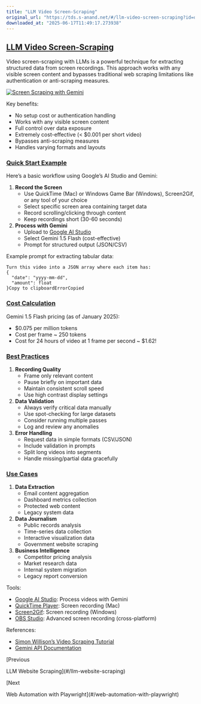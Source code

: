 ```yaml
---
title: "LLM Video Screen-Scraping"
original_url: "https://tds.s-anand.net/#/llm-video-screen-scraping?id=quick-start-example"
downloaded_at: "2025-06-17T11:49:17.273938"
---
```


[LLM Video Screen-Scraping](#/llm-video-screen-scraping?id=llm-video-screen-scraping)
-------------------------------------------------------------------------------------

Video screen-scraping with LLMs is a powerful technique for extracting structured data from screen recordings. This approach works with any visible screen content and bypasses traditional web scraping limitations like authentication or anti-scraping measures.

[![Screen Scraping with Gemini](https://i.ytimg.com/vi_webp/2G1LqS6qO5s/sddefault.webp)](https://youtu.be/2G1LqS6qO5s)

Key benefits:

* No setup cost or authentication handling
* Works with any visible screen content
* Full control over data exposure
* Extremely cost-effective (< $0.001 per short video)
* Bypasses anti-scraping measures
* Handles varying formats and layouts

### [Quick Start Example](#/llm-video-screen-scraping?id=quick-start-example)

Here’s a basic workflow using Google’s AI Studio and Gemini:

1. **Record the Screen**
   * Use QuickTime (Mac) or Windows Game Bar (Windows), Screen2Gif, or any tool of your choice
   * Select specific screen area containing target data
   * Record scrolling/clicking through content
   * Keep recordings short (30-60 seconds)
2. **Process with Gemini**
   * Upload to [Google AI Studio](https://makersuite.google.com/app/prompts)
   * Select Gemini 1.5 Flash (cost-effective)
   * Prompt for structured output (JSON/CSV)

Example prompt for extracting tabular data:

```
Turn this video into a JSON array where each item has:
{
  "date": "yyyy-mm-dd",
  "amount": float
}Copy to clipboardErrorCopied
```

### [Cost Calculation](#/llm-video-screen-scraping?id=cost-calculation)

Gemini 1.5 Flash pricing (as of January 2025):

* $0.075 per million tokens
* Cost per frame ~ 250 tokens
* Cost for 24 hours of video at 1 frame per second ~ $1.62!

### [Best Practices](#/llm-video-screen-scraping?id=best-practices)

1. **Recording Quality**
   * Frame only relevant content
   * Pause briefly on important data
   * Maintain consistent scroll speed
   * Use high contrast display settings
2. **Data Validation**
   * Always verify critical data manually
   * Use spot-checking for large datasets
   * Consider running multiple passes
   * Log and review any anomalies
3. **Error Handling**
   * Request data in simple formats (CSV/JSON)
   * Include validation in prompts
   * Split long videos into segments
   * Handle missing/partial data gracefully

### [Use Cases](#/llm-video-screen-scraping?id=use-cases)

1. **Data Extraction**
   * Email content aggregation
   * Dashboard metrics collection
   * Protected web content
   * Legacy system data
2. **Data Journalism**
   * Public records analysis
   * Time-series data collection
   * Interactive visualization data
   * Government website scraping
3. **Business Intelligence**
   * Competitor pricing analysis
   * Market research data
   * Internal system migration
   * Legacy report conversion

Tools:

* [Google AI Studio](https://aistudio.google.com/app/prompts): Process videos with Gemini
* [QuickTime Player](https://support.apple.com/guide/quicktime-player/welcome/mac): Screen recording (Mac)
* [Screen2Gif](https://www.screentogif.com/): Screen recording (Windows)
* [OBS Studio](https://obsproject.com/): Advanced screen recording (cross-platform)

References:

* [Simon Willison’s Video Scraping Tutorial](https://simonwillison.net/2024/Oct/17/video-scraping/)
* [Gemini API Documentation](https://ai.google.dev/docs)

[Previous

LLM Website Scraping](#/llm-website-scraping)

[Next

Web Automation with Playwright](#/web-automation-with-playwright)